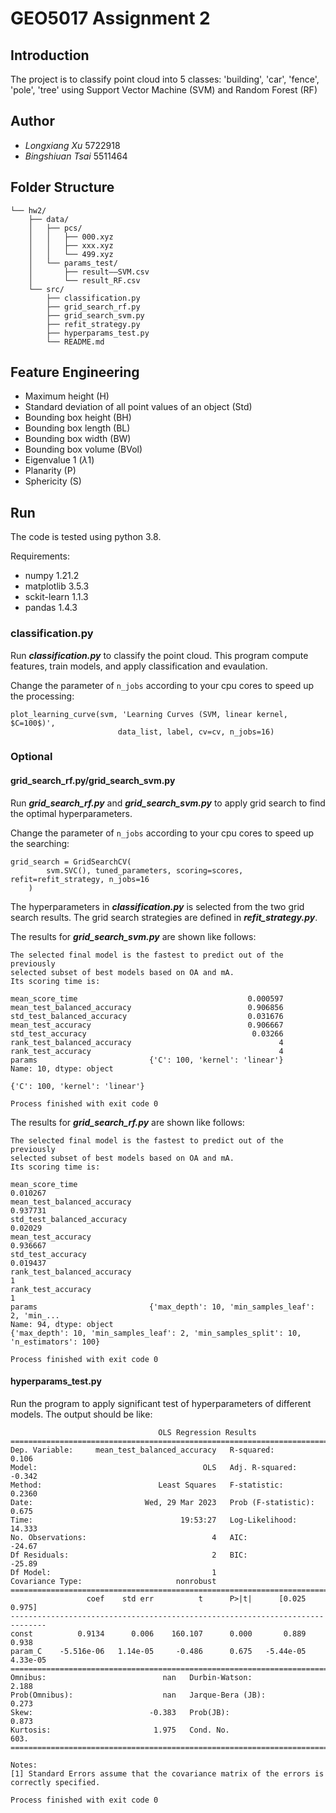 # GEO5017 Assignment 2

## Introduction

The project is to classify point cloud into 5 classes: 'building', 'car', 'fence', 'pole', 'tree' using Support Vector Machine (SVM) and Random Forest (RF)



## Author

- *Longxiang* *Xu* 5722918
- *Bingshiuan* *Tsai* 5511464



## Folder Structure

```
└── hw2/
    ├── data/
    │   ├── pcs/
    │   │   ├── 000.xyz
    │   │   ├── xxx.xyz
    │   │   └── 499.xyz
    │   └── params_test/
    │       ├── result——SVM.csv
    │       └── result_RF.csv
    └── src/
        ├── classification.py
        ├── grid_search_rf.py
        ├── grid_search_svm.py
        ├── refit_strategy.py
        ├── hyperparams_test.py
        └── README.md

```

## Feature Engineering

- Maximum height (H) 
- Standard deviation of all point values of an object (Std)
- Bounding box height (BH)
- Bounding box length (BL)
- Bounding box width (BW)
- Bounding box volume (BVol)
- Eigenvalue 1 ($\lambda 1$)
- Planarity (P)
- Sphericity (S)



## Run

The code is tested using python 3.8.

Requirements:

- numpy 1.21.2
- matplotlib 3.5.3
- sckit-learn 1.1.3
- pandas 1.4.3



### classification.py

Run ***classification.py*** to classify the point cloud. This program compute features, train models, and apply classification and evaulation.

Change the parameter of `n_jobs` according to your cpu cores to speed up the processing:

```
plot_learning_curve(svm, 'Learning Curves (SVM, linear kernel, $C=100$)',
                        data_list, label, cv=cv, n_jobs=16)
```



### Optional

#### grid_search_rf.py/grid_search_svm.py 

Run ***grid_search_rf.py*** and ***grid_search_svm.py*** to apply grid search to find the optimal hyperparameters.

Change the parameter of `n_jobs` according to your cpu cores to speed up the searching:

```
grid_search = GridSearchCV(
        svm.SVC(), tuned_parameters, scoring=scores, refit=refit_strategy, n_jobs=16
    )
```



The hyperparameters in ***classification.py*** is selected from the two grid search results. The grid search strategies are defined in ***refit_strategy.py***.



The results for ***grid_search_svm.py*** are shown like follows:

```
The selected final model is the fastest to predict out of the previously
selected subset of best models based on OA and mA.
Its scoring time is:

mean_score_time                                      0.000597
mean_test_balanced_accuracy                          0.906856
std_test_balanced_accuracy                           0.031676
mean_test_accuracy                                   0.906667
std_test_accuracy                                     0.03266
rank_test_balanced_accuracy                                 4
rank_test_accuracy                                          4
params                         {'C': 100, 'kernel': 'linear'}
Name: 10, dtype: object

{'C': 100, 'kernel': 'linear'}

Process finished with exit code 0

```



The results for ***grid_search_rf.py*** are shown like follows:

```
The selected final model is the fastest to predict out of the previously
selected subset of best models based on OA and mA.
Its scoring time is:

mean_score_time                                                         0.010267
mean_test_balanced_accuracy                                             0.937731
std_test_balanced_accuracy                                               0.02029
mean_test_accuracy                                                      0.936667
std_test_accuracy                                                       0.019437
rank_test_balanced_accuracy                                                    1
rank_test_accuracy                                                             1
params                         {'max_depth': 10, 'min_samples_leaf': 2, 'min_...
Name: 94, dtype: object
{'max_depth': 10, 'min_samples_leaf': 2, 'min_samples_split': 10, 'n_estimators': 100}

Process finished with exit code 0

```



#### hyperparams_test.py

Run the program to apply significant test of hyperparameters of different models. The output should be like:

```
                                 OLS Regression Results                                
=======================================================================================
Dep. Variable:     mean_test_balanced_accuracy   R-squared:                       0.106
Model:                                     OLS   Adj. R-squared:                 -0.342
Method:                          Least Squares   F-statistic:                    0.2360
Date:                         Wed, 29 Mar 2023   Prob (F-statistic):              0.675
Time:                                 19:53:27   Log-Likelihood:                 14.333
No. Observations:                            4   AIC:                            -24.67
Df Residuals:                                2   BIC:                            -25.89
Df Model:                                    1                                         
Covariance Type:                     nonrobust                                         
==============================================================================
                 coef    std err          t      P>|t|      [0.025      0.975]
------------------------------------------------------------------------------
const          0.9134      0.006    160.107      0.000       0.889       0.938
param_C    -5.516e-06   1.14e-05     -0.486      0.675   -5.44e-05    4.33e-05
==============================================================================
Omnibus:                          nan   Durbin-Watson:                   2.188
Prob(Omnibus):                    nan   Jarque-Bera (JB):                0.273
Skew:                          -0.383   Prob(JB):                        0.873
Kurtosis:                       1.975   Cond. No.                         603.
==============================================================================

Notes:
[1] Standard Errors assume that the covariance matrix of the errors is correctly specified.

Process finished with exit code 0

```

